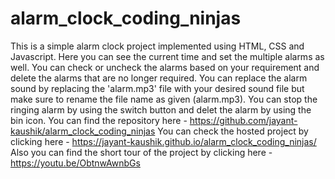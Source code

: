 # alarm_clock_coding_ninjas
This is a simple alarm clock project implemented using HTML, CSS and Javascript. Here you can see the current time and set the multiple alarms as well. You can check or uncheck the alarms based on your requirement and delete the alarms that are no longer required.
You can replace the alarm sound by replacing the 'alarm.mp3' file with your desired sound file but make sure to rename the file name as given (alarm.mp3).
You can stop the ringing alarm by using the switch button and delet the alarm by using the bin icon.
You can find the repository here - https://github.com/jayant-kaushik/alarm_clock_coding_ninjas
You can check the hosted project by clicking here - https://jayant-kaushik.github.io/alarm_clock_coding_ninjas/
Also you can find the short tour of the project by clicking here - https://youtu.be/ObtnwAwnbGs
